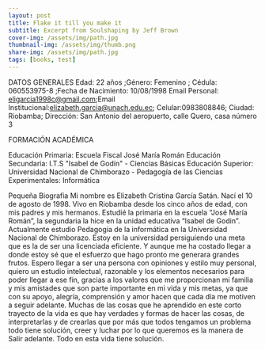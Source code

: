 ```yaml
---
layout: post
title: Flake it till you make it
subtitle: Excerpt from Soulshaping by Jeff Brown
cover-img: /assets/img/path.jpg
thumbnail-img: /assets/img/thumb.png
share-img: /assets/img/path.jpg
tags: [books, test]
---
```




DATOS GENERALES
Edad:	22 años ;Género:	Femenino ; Cédula:	060553975-8 ;Fecha de Nacimiento:	10/08/1998
Email Personal:	eligarcia1998c@gmail.com;Email Institucional:elizabeth.garcia@unach.edu.ec; Celular:0983808846;
Ciudad:	Riobamba; Dirección:	San Antonio del aeropuerto, calle Quero, casa número 3



FORMACIÓN ACADÉMICA

Educación Primaria: Escuela Fiscal José María Román 
Educación Secundaria: I.T.S "Isabel de Godín" - Ciencias Básicas 
Educación Superior: Universidad Nacional de Chimborazo - Pedagogía de las Ciencias Experimentales: Informática 



Pequeña Biografia
Mi nombre es Elizabeth Cristina García Satán. Nací el 10 de agosto de 1998. Vivo en Riobamba desde los cinco años de edad, con mis padres y mis hermanos. Estudié la primaria en la escuela “José María Román”, la segundaria la hice en la unidad educativa “Isabel de Godin”. Actualmente estudio Pedagogía de la informática en la Universidad Nacional de Chimborazo. Estoy en la universidad persiguiendo una meta que es la de ser una licenciada eficiente. Y aunque me ha costado llegar a donde estoy sé que el esfuerzo que hago pronto me generara grandes frutos. Espero llegar a ser una persona con opiniones y estilo muy personal, quiero un estudio intelectual, razonable y los elementos necesarios para poder llegar a ese fin, gracias a los valores que me proporcionan mi familia y mis amistades que son parte importante en mi vida y mis metas, ya que con su apoyo, alegría, comprensión y amor hacen que cada día me motiven a seguir adelante. Muchas de las cosas que he aprendido en este corto trayecto de la vida es que hay verdades y formas de hacer las cosas, de interpretarlas y de crearlas que por más que todos tengamos un problema todo tiene solución, creer y luchar por lo que queremos es la manera de Salir adelante. Todo en esta vida tiene solución.
